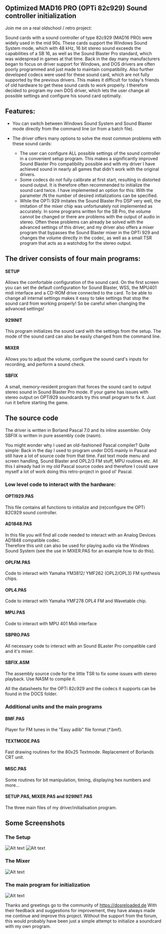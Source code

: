 ## Optimized MAD16 PRO (OPTi 82c929) Sound controller initialization


Join me on a real oldschool / retro project:

Sound cards with a sound controller of type 82c929 (MAD16 PRO) were widely used in the mid 90s. These cards support the Windows Sound System mode, which with 48 kHz, 16 bit stereo sound exceeds the capabilities of a SB 16, as well as the Sound Blaster Pro standard, which was widespread in games at that time. 
Back in the day many manufacturers began to focus on driver support for Windows, and DOS drivers are often poorly programmed and just made to maintain compatibility. Also further developed codecs were used for these sound card, which are not fully supported by the previous drivers. This makes it difficult for today's friends of old hardware to get these sound cards to work properly. 
I therefore decided to program my own DOS driver, which lets the user change all possible settings and configure his sound card optimally.

## Features:

- You can switch between Windows Sound System and Sound Blaster mode directly from the command line (or from a batch file). 

- The driver offers many options to solve the most common problems with these sound cards:

  - The user can configure ALL possible settings of the sound controller in a convenient setup program. 
    This makes a significantly improved Sound Blaster Pro compatibility possible and with my driver I have achieved sound in nearly 
    all games that didn't work with the original drivers. 
  - Some codecs do not fully calibrate at first start, resulting in distorted sound output. 
    It is therefore often recommended to initialize the sound card twice. 
    I have implemented an option for this: With the parameter /N the number of desired initializations can be specified. 
  - While the OPTi 929 imitates the Sound Blaster Pro DSP very well, the imitation of the mixer chip was unfortunately 
    not implemented as accurately. In some programs written for the SB Pro, the volume cannot be changed or there are problems 
    with the output of audio in stereo.
    Often these problems can already be solved with the advanced settings of this driver, and my driver also offers a mixer program 
    that bypasses the Sound Blaster mixer in the OPTi 929 and changes the volume directly in the codec, 
    as well as a small TSR program that acts as a watchdog for the stereo output.
    

## The driver consists of four main programs:

#### SETUP
Allows the comfortable configuration of the sound card. 
On the first screen you can set the default configuration for Sound Blaster, 
WSS, the MPU401 midi interface and a CD-ROM drive connected to the card.
To be able to change all internal settings makes it easy to take settings that stop the sound card from working properly!
So be careful when changing the advanced settings!

#### 929INIT
This program initializes the sound card with the settings from the setup. 
The mode of the sound card can also be easily changed from the command line. 

#### MIXER
Allows you to adjust the volume, configure the sound card's inputs for recording, and perform a sound check.

#### SBFIX
A small, memory-resident program that forces the sound card to output stereo sound in Sound Blaster Pro mode. 
If your game has issues with stereo output on OPTi929 soundcards try this small program to fix it. 
Just run it before starting the game. 

## The source code
The driver is written in Borland Pascal 7.0 and its inline assembler. Only SBFIX is written in pure assembly code (nasm). 

You might wonder why I used an old-fashioned Pascal compiler?
Quite simple: Back in the day I used to program under DOS mainly in Pascal and still have a lot of source code from that time. 
Fast text mode menu and screen handling, Sound Blaster and OPL2/3 FM stuff, MPU routines etc. All this I already had in my old Pascal source codes and therefore I could save myself a lot of work doing this retro-project in good ol' Pascal.


### Low level code to interact with the hardware:

#### OPTI929.PAS 
This file contains all functions to initialize and (re)configure the OPTi 82C929 sound controller.

#### AD1848.PAS 
In this file you will find all code needed to interact with an Analog Devices AD1848 compatible codec.  
Therefore this unit can also be used for playing audio via the Windows Sound System (see the use in MIXER.PAS for an example how to do this). 

#### OPLFM.PAS 
Code to interact with  Yamaha YM3812/ YMF262 (OPL2/OPL3) FM synthesis chips.

#### OPL4.PAS 
Code to interact with Yamaha YMF278 OPL4 FM and Wavetable chip.

#### MPU.PAS 
Code to interact with MPU 401 Midi interface

#### SBPRO.PAS
All necessary code to interact with an Sound BLaster Pro compatible card and it's mixer.

#### SBFIX.ASM
The assembly source code for the little TSR to fix some issues with stereo playback.
Use NASM to compile it.

All the datasheets for the OPTi 82c929 and the codecs it supports can be found in the DOCS folder.


### Additional units and the main programs

#### BMF.PAS 
Player for FM tunes in the "Easy adlib" file format (*.bmf).

#### TEXTMODE.PAS 
Fast drawing routines for the 80x25 Textmode. Replacement of Borlands CRT unit.

#### MISC.PAS  
Some routines for bit manipulation, timing, displaying hex numbers and more...

#### SETUP.PAS, MIXER.PAS and 929INIT.PAS
The three main files of my driver/initialisation program.

## Some Screenshots
### The Setup
![Alt text](https://github.com/JKnipperts/OPTi82c929_Driver/blob/master/screen_001.png?raw=true "Setup")
![Alt text](https://github.com/JKnipperts/OPTi82c929_Driver/blob/master/screen_002.png?raw=true "Advanced Options")

### The Mixer
![Alt text](https://github.com/JKnipperts/OPTi82c929_Driver/blob/master/screen_003.png?raw=true "Mixer")

### The main program for initialization
![Alt text](https://github.com/JKnipperts/OPTi82c929_Driver/blob/master/screen_004.png?raw=true "Options of 929INIT.EXE")


Thanks and greetings go to the community of https://dosreloaded.de  With their feedback and suggestions for improvement, they have always made me continue and improve this project. Without the support from the forum, this would probably have been just a simple attempt to initialize a soundcard with my own program.
